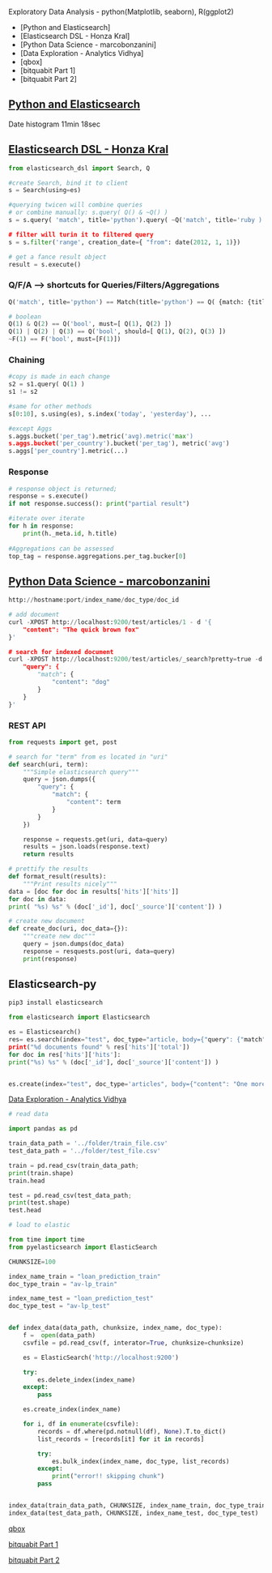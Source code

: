Exploratory Data Analysis - python(Matplotlib, seaborn), R(ggplot2)
 * [Python and Elasticsearch]
 * [Elasticsearch DSL - Honza Kral]
 * [Python Data Science - marcobonzanini]
 * [Data Exploration - Analytics Vidhya]
 * [qbox]
 * [bitquabit Part 1]
 * [bitquabit Part 2]
 

## [Python and Elasticsearch](https://www.bing.com/videos/search?q=elasticsearch-py+tutorial&view=detail&mid=38BF6563D4D78074BC0738BF6563D4D78074BC07&FORM=VIRE)
Date histogram 11min 18sec

## [Elasticsearch DSL - Honza Kral](https://www.bing.com/videos/search?q=elasticsearch-py+tutorial&&view=detail&mid=5600FB18BE79857AAC575600FB18BE79857AAC57&&FORM=VDRVRV)
```python
from elasticsearch_dsl import Search, Q

#create Search, bind it to client
s = Search(using=es)

#querying twicen will combine queries
# or combine manually: s.query( Q() & ~Q() )
s = s.query( 'match', title='python').query( ~Q('match', title='ruby ) )

# filter will turin it to filtered query
s = s.filter('range', creation_date={ "from": date(2012, 1, 1)})

# get a fance result object
result = s.execute() 

```

### Q/F/A --> shortcuts for Queries/Filters/Aggregations
```python
Q('match', title='python') == Match(title='python') == Q( {match: {title: 'python'} } )

# boolean
Q(1) & Q(2) == Q('bool', must=[ Q(1), Q(2) ])
Q(1) | Q(2) | Q(3) == Q('bool', should=[ Q(1), Q(2), Q(3) ])
~F(1) == F('bool', must=[F(1)])
```

### Chaining
```python
#copy is made in each change
s2 = s1.query( Q(1) )
s1 != s2

#same for other methods
s[0:10], s.using(es), s.index('today', 'yesterday'), ...

#except Aggs
s.aggs.bucket('per_tag').metric('avg).metric('max')
s.aggs.bucket('per_country').bucket('per_tag'), metric('avg')
s.aggs['per_country'].metric(...)
```

### Response
```python
# response object is returned;
response = s.execute()
if not response.success(): print("partial result")

#iterate over iterate
for h in response:
	print(h._meta.id, h.title)
	
#Aggregations can be assessed
top_tag = response.aggregations.per_tag.bucker[0]
```

## [Python Data Science - marcobonzanini](https://marcobonzanini.com/2015/02/02/how-to-query-elasticsearch-with-python/)

```python
http://hostname:port/index_name/doc_type/doc_id

# add document
curl -XPOST http://localhost:9200/test/articles/1 - d '{
	"content": "The quick brown fox"
}'

# search for indexed document
curl -XPOST http://localhost:9200/test/articles/_search?pretty=true -d '{
	"query": {
		"match": {
			"content": "dog"
		}
	}
}'
```

### REST API

```python
from requests import get, post

# search for "term" from es located in "uri"
def search(uri, term):
	"""Simple elasticsearch query"""
	query = json.dumps({
		"query": {
			"match": {
				"content": term
			}
		}
	})

	response = requests.get(uri, data=query)
	results = json.loads(response.text)
	return results

# prettify the results 
def format_result(results):
	"""Print results nicely"""
data = [doc for doc in results['hits']['hits']]
for doc in data:
print( "%s) %s" % (doc['_id'], doc['_source']['content']) )

# create new document
def create_doc(uri, doc_data={}):
	"""create new doc"""
	query = json.dumps(doc_data)
	response = resquests.post(uri, data=query)
	print(response)
```

## Elasticsearch-py
```python
pip3 install elasticsearch

from elasticsearch import Elasticsearch

es = Elasticsearch()
res= es.search(index="test", doc_type="article, body={"query": {"match": {"content": "fox"}}})
print("%d documents found" % res['hits']['total'])
for doc in res['hits']['hits']:
print("%s) %s" % (doc['_id'], doc['_source']['content']) )


es.create(index="test", doc_type='articles", body={"content": "One more fox"})
```

[Data Exploration - Analytics Vidhya](https://www.analyticsvidhya.com/blog/2017/05/beginners-guide-to-data-exploration-using-elastic-search-and-kibana/)

```python
# read data

import pandas as pd

train_data_path = '../folder/train_file.csv'
test_data_path = '../folder/test_file.csv'

train = pd.read_csv(train_data_path;
print(train.shape)
train.head

test = pd.read_csv(test_data_path;
print(test.shape)
test.head

# load to elastic

from time import time
from pyelasticsearch import ElasticSearch

CHUNKSIZE=100

index_name_train = "loan_prediction_train"
doc_type_train = "av-lp_train"

index_name_test = "loan_prediction_test"
doc_type_test = "av-lp_test"


def index_data(data_path, chunksize, index_name, doc_type):
	f =  open(data_path)
	csvfile = pd.read_csv(f, interator=True, chunksize=chunksize)

	es = ElasticSearch('http://localhost:9200')

	try:
		es.delete_index(index_name)
	except:
		pass

	es.create_index(index_name)

	for i, df in enumerate(csvfile):
		records = df.where(pd.notnull(df), None).T.to_dict()
		list_records = [records[it] for it in records]

		try:
			es.bulk_index(index_name, doc_type, list_records)
		except:
			print("error!! skipping chunk")
		pass


index_data(train_data_path, CHUNKSIZE, index_name_train, doc_type_train)
index_data(test_data_path, CHUNKSIZE, index_name_test, doc_type_test)
```
[qbox](https://qbox.io/blog/python-scripts-interact-elasticsearch-examples)


[bitquabit Part 1](https://bitquabit.com/post/having-fun-python-and-elasticsearch-part-1/)

[bitquabit Part 2](https://bitquabit.com/post/having-fun-python-and-elasticsearch-part-2/)








